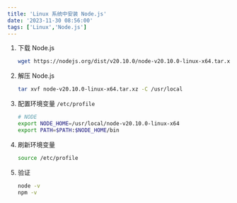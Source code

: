 ```yaml
---
title: 'Linux 系统中安装 Node.js'
date: '2023-11-30 08:56:00'
tags: ['Linux','Node.js']
---
```


1. 下载 Node.js

   ```bash
   wget https://nodejs.org/dist/v20.10.0/node-v20.10.0-linux-x64.tar.xz
   ```

2. 解压 Node.js

   ```bash
   tar xvf node-v20.10.0-linux-x64.tar.xz -C /usr/local
   ```

3. 配置环境变量 `/etc/profile`

   ```bash
   # NODE
   export NODE_HOME=/usr/local/node-v20.10.0-linux-x64
   export PATH=$PATH:$NODE_HOME/bin
   ```

4. 刷新环境变量

   ```bash
   source /etc/profile
   ```

5. 验证

   ```bash
   node -v
   npm -v
   ```

